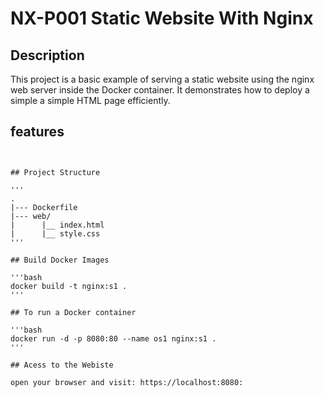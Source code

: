 # NX-P001 Static Website With Nginx 

## Description

This project is a basic example of serving a static website using the nginx web server inside the Docker container. It demonstrates how to deploy a simple a simple HTML page efficiently.

## features 

<pre><code>
 
## Project Structure

'''
.
|--- Dockerfile
|--- web/
|      |__ index.html
|      |__ style.css
'''

## Build Docker Images 

'''bash
docker build -t nginx:s1 .
'''

## To run a Docker container

'''bash
docker run -d -p 8080:80 --name os1 nginx:s1 .
'''

## Acess to the Webiste

open your browser and visit: https://localhost:8080: 
